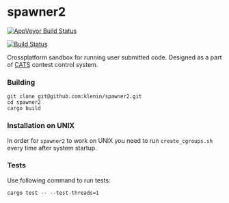 # spawner2

[![AppVeyor Build Status](https://ci.appveyor.com/api/projects/status/github/klenin/spawner2?svg=true)](https://ci.appveyor.com/project/klenin/spawner2)

[![Build Status](https://travis-ci.org/klenin/spawner2.svg)](https://travis-ci.org/klenin/spawner2)

Crossplatform sandbox for running user submitted code. Designed as a part of [CATS](https://github.com/klenin/cats-judge) contest control system.

### Building
```
git clone git@github.com:klenin/spawner2.git
cd spawner2
cargo build
```

### Installation on UNIX
In order for `spawner2` to work on UNIX you need to run `create_cgroups.sh`  every time after system startup.

### Tests
Use following command to run tests:
```
cargo test -- --test-threads=1
```